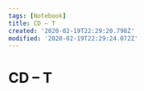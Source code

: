 ```yaml
---
tags: [Notebook]
title: CD – T
created: '2020-02-19T22:29:20.798Z'
modified: '2020-02-19T22:29:24.072Z'
---
```


# CD – T
